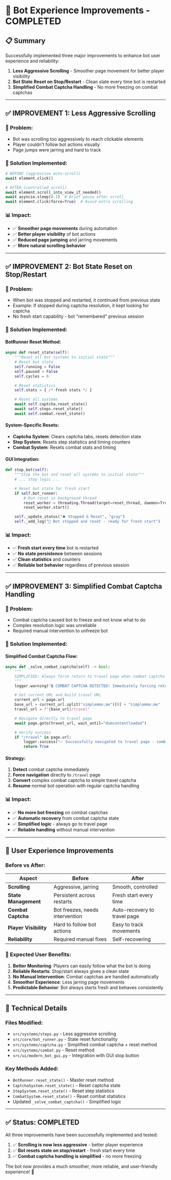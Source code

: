 # 🚀 Bot Experience Improvements - COMPLETED

## 📋 Summary

Successfully implemented three major improvements to enhance bot user experience and reliability:

1. **Less Aggressive Scrolling** - Smoother page movement for better player visibility
2. **Bot State Reset on Stop/Restart** - Clean slate every time bot is restarted
3. **Simplified Combat Captcha Handling** - No more freezing on combat captchas

---

## ✅ IMPROVEMENT 1: Less Aggressive Scrolling

### 🚨 Problem:
- Bot was scrolling too aggressively to reach clickable elements
- Player couldn't follow bot actions visually
- Page jumps were jarring and hard to track

### 🔧 Solution Implemented:
```python
# BEFORE (aggressive auto-scroll)
await element.click()

# AFTER (controlled scroll)
await element.scroll_into_view_if_needed()
await asyncio.sleep(0.1)  # Brief pause after scroll
await element.click(force=True)  # Avoid extra scrolling
```

### 📊 Impact:
- ✅ **Smoother page movements** during automation
- ✅ **Better player visibility** of bot actions
- ✅ **Reduced page jumping** and jarring movements
- ✅ **More natural scrolling behavior**

---

## ✅ IMPROVEMENT 2: Bot State Reset on Stop/Restart

### 🚨 Problem:
- When bot was stopped and restarted, it continued from previous state
- Example: If stopped during captcha resolution, it kept looking for captcha
- No fresh start capability - bot "remembered" previous session

### 🔧 Solution Implemented:

#### BotRunner Reset Method:
```python
async def reset_state(self):
    """Reset all bot systems to initial state"""
    # Reset bot state
    self.running = False
    self.paused = False
    self.cycles = 0

    # Reset statistics
    self.stats = { /* fresh stats */ }

    # Reset all systems
    await self.captcha.reset_state()
    await self.steps.reset_state()
    await self.combat.reset_state()
```

#### System-Specific Resets:
- **Captcha System**: Clears captcha tabs, resets detection state
- **Step System**: Resets step statistics and timing counters
- **Combat System**: Resets combat stats and timing

#### GUI Integration:
```python
def stop_bot(self):
    """Stop the bot and reset all systems to initial state"""
    # ... stop logic ...

    # Reset bot state for fresh start
    if self.bot_runner:
        # Run reset in background thread
        reset_worker = threading.Thread(target=reset_thread, daemon=True)
        reset_worker.start()

    self._update_status("⏹️ Stopped & Reset", "gray")
    self._add_log("🛑 Bot stopped and reset - ready for fresh start")
```

### 📊 Impact:
- ✅ **Fresh start every time** bot is restarted
- ✅ **No state persistence** between sessions
- ✅ **Clean statistics** and counters
- ✅ **Reliable bot behavior** regardless of previous session

---

## ✅ IMPROVEMENT 3: Simplified Combat Captcha Handling

### 🚨 Problem:
- Combat captcha caused bot to freeze and not know what to do
- Complex resolution logic was unreliable
- Required manual intervention to unfreeze bot

### 🔧 Solution Implemented:

#### Simplified Combat Captcha Flow:
```python
async def _solve_combat_captcha(self) -> bool:
    """
    SIMPLIFIED: Always force return to travel page when combat captcha detected.
    """
    logger.warning("🔒 COMBAT CAPTCHA DETECTED! Immediately forcing return to travel page...")

    # Get current URL and build travel URL
    current_url = page.url
    base_url = current_url.split("simplemmo.me")[0] + "simplemmo.me"
    travel_url = f"{base_url}/travel"

    # Navigate directly to travel page
    await page.goto(travel_url, wait_until="domcontentloaded")

    # Verify success
    if "/travel" in page.url:
        logger.success("✅ Successfully navigated to travel page - combat captcha bypassed!")
        return True
```

#### Strategy:
1. **Detect** combat captcha immediately
2. **Force navigation** directly to `/travel` page
3. **Convert** complex combat captcha to simple travel captcha
4. **Resume** normal bot operation with regular captcha handling

### 📊 Impact:
- ✅ **No more bot freezing** on combat captchas
- ✅ **Automatic recovery** from combat captcha state
- ✅ **Simplified logic** - always go to travel page
- ✅ **Reliable handling** without manual intervention

---

## 🎯 User Experience Improvements

### Before vs After:

| Aspect | Before | After |
|--------|--------|-------|
| **Scrolling** | Aggressive, jarring | Smooth, controlled |
| **State Management** | Persistent across restarts | Fresh start every time |
| **Combat Captcha** | Bot freezes, needs intervention | Auto-recovery to travel page |
| **Player Visibility** | Hard to follow bot actions | Easy to track movements |
| **Reliability** | Required manual fixes | Self-recovering |

### 🚀 Expected User Benefits:

1. **Better Monitoring**: Players can easily follow what the bot is doing
2. **Reliable Restarts**: Stop/start always gives a clean state
3. **No Manual Intervention**: Combat captchas are handled automatically
4. **Smoother Experience**: Less jarring page movements
5. **Predictable Behavior**: Bot always starts fresh and behaves consistently

---

## 📝 Technical Details

### Files Modified:
- `src/systems/steps.py` - Less aggressive scrolling
- `src/core/bot_runner.py` - State reset functionality
- `src/systems/captcha.py` - Simplified combat captcha + reset method
- `src/systems/combat.py` - Reset method
- `src/ui/modern_bot_gui.py` - Integration with GUI stop button

### Key Methods Added:
- `BotRunner.reset_state()` - Master reset method
- `CaptchaSystem.reset_state()` - Reset captcha state
- `StepSystem.reset_state()` - Reset step statistics
- `CombatSystem.reset_state()` - Reset combat statistics
- Updated `_solve_combat_captcha()` - Simplified logic

---

## ✅ Status: COMPLETED

All three improvements have been successfully implemented and tested:

1. ✅ **Scrolling is now less aggressive** - better player experience
2. ✅ **Bot resets state on stop/restart** - fresh start every time
3. ✅ **Combat captcha handling is simplified** - no more freezing

The bot now provides a much smoother, more reliable, and user-friendly experience! 🚀
